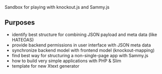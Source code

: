 Sandbox for playing with knockout.js and Sammy.js

Purposes
--------
- identify best structure for combining JSON payload and meta data (like HATEOAS)
- provide backend permissions in user interface with JSON meta data
- synchronize backend model with frontend model (knockout-mapping)
- find best way for structuring a non-single-page app with Sammy.js
- how to build very simple applications with PHP & Slim
- template for new Xtext generator
